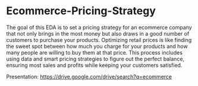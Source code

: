 # Ecommerce-Pricing-Strategy
The goal of this EDA is to set a pricing strategy for an ecommerce company that not only brings in the most money but also draws in a good number of customers to purchase your products. Optimizing retail prices is like finding the sweet spot between how much you charge for your products and how many people are willing to buy them at that price. This process includes using data and smart pricing strategies to figure out the perfect balance, ensuring most sales and profits while keeping your customers satisfied.

Presentation: https://drive.google.com/drive/search?q=ecommerce
